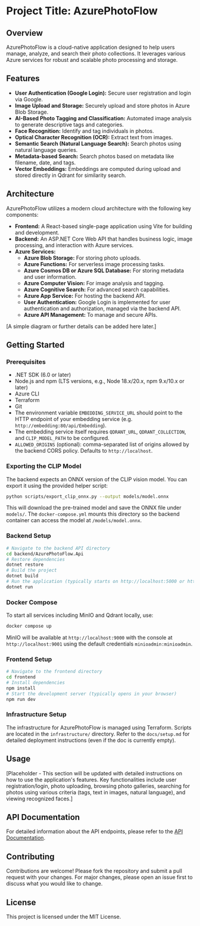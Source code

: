 # Project Title: AzurePhotoFlow

## Overview
AzurePhotoFlow is a cloud-native application designed to help users manage, analyze, and search their photo collections. It leverages various Azure services for robust and scalable photo processing and storage.

## Features
- **User Authentication (Google Login):** Secure user registration and login via Google.
- **Image Upload and Storage:** Securely upload and store photos in Azure Blob Storage.
- **AI-Based Photo Tagging and Classification:** Automated image analysis to generate descriptive tags and categories.
- **Face Recognition:** Identify and tag individuals in photos.
- **Optical Character Recognition (OCR):** Extract text from images.
- **Semantic Search (Natural Language Search):** Search photos using natural language queries.
- **Metadata-based Search:** Search photos based on metadata like filename, date, and tags.
- **Vector Embeddings:** Embeddings are computed during upload and stored directly in Qdrant for similarity search.

## Architecture
AzurePhotoFlow utilizes a modern cloud architecture with the following key components:
- **Frontend:** A React-based single-page application using Vite for building and development.
- **Backend:** An ASP.NET Core Web API that handles business logic, image processing, and interaction with Azure services.
- **Azure Services:**
    - **Azure Blob Storage:** For storing photo uploads.
    - **Azure Functions:** For serverless image processing tasks.
    - **Azure Cosmos DB or Azure SQL Database:** For storing metadata and user information.
    - **Azure Computer Vision:** For image analysis and tagging.
    - **Azure Cognitive Search:** For advanced search capabilities.
    - **Azure App Service:** For hosting the backend API.
    - **User Authentication:** Google Login is implemented for user authentication and authorization, managed via the backend API.
    - **Azure API Management:** To manage and secure APIs.

[A simple diagram or further details can be added here later.]

## Getting Started

### Prerequisites
- .NET SDK (6.0 or later)
- Node.js and npm (LTS versions, e.g., Node 18.x/20.x, npm 9.x/10.x or later)
- Azure CLI
- Terraform
- Git
- The environment variable `EMBEDDING_SERVICE_URL` should point to the HTTP endpoint of your embedding service (e.g. `http://embedding:80/api/Embedding`).
- The embedding service itself requires `QDRANT_URL`, `QDRANT_COLLECTION`, and `CLIP_MODEL_PATH` to be configured.
- `ALLOWED_ORIGINS` (optional): comma-separated list of origins allowed by the backend CORS policy. Defaults to `http://localhost`.

### Exporting the CLIP Model
The backend expects an ONNX version of the CLIP vision model. You can export it using the provided helper script:

```bash
python scripts/export_clip_onnx.py --output models/model.onnx
```
This will download the pre-trained model and save the ONNX file under `models/`. The `docker-compose.yml` mounts this directory so the backend container can access the model at `/models/model.onnx`.

### Backend Setup
```bash
# Navigate to the backend API directory
cd backend/AzurePhotoFlow.Api
# Restore dependencies
dotnet restore
# Build the project
dotnet build
# Run the application (typically starts on http://localhost:5000 or https://localhost:5001)
dotnet run
```

### Docker Compose
To start all services including MinIO and Qdrant locally, use:

```bash
docker compose up
```

MinIO will be available at `http://localhost:9000` with the console at `http://localhost:9001` using the default credentials `minioadmin:minioadmin`.

### Frontend Setup
```bash
# Navigate to the frontend directory
cd frontend
# Install dependencies
npm install
# Start the development server (typically opens in your browser)
npm run dev
```

### Infrastructure Setup
The infrastructure for AzurePhotoFlow is managed using Terraform. Scripts are located in the `infrastructure/` directory. Refer to the `docs/setup.md` for detailed deployment instructions (even if the doc is currently empty).

## Usage
[Placeholder - This section will be updated with detailed instructions on how to use the application's features. Key functionalities include user registration/login, photo uploading, browsing photo galleries, searching for photos using various criteria (tags, text in images, natural language), and viewing recognized faces.]

## API Documentation
For detailed information about the API endpoints, please refer to the [API Documentation](docs/api_endpoints.md).

## Contributing
Contributions are welcome! Please fork the repository and submit a pull request with your changes. For major changes, please open an issue first to discuss what you would like to change.

## License
This project is licensed under the MIT License.
